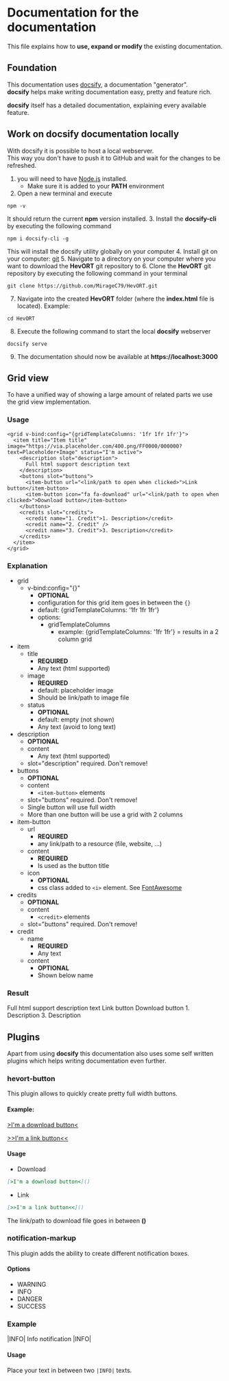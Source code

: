 # Documentation for the documentation

This file explains how to **use, expand or modify** the existing documentation.


## Foundation

This documentation uses [docsify](https://docsify.js.org/), a documentation "generator".  
**docsify** helps make writing documentation easy, pretty and feature rich.

**docsify** itself has a detailed documentation, explaining every available feature.

## Work on docsify documentation locally

With docsify it is possible to host a local webserver.  
This way you don't have to push it to GitHub and wait for the changes to be refreshed.

1. you will need to have [Node.js](https://nodejs.org/en/download/) installed.
   - Make sure it is added to your **PATH** environment
2. Open a new terminal and execute
````shell
npm -v
````
It should return the current **npm** version installed.
3. Install the **docsify-cli** by executing the following command
````shell
npm i docsify-cli -g
````
This will install the docsify utility globally on your computer
4. Install git on your computer: [git](https://git-scm.com/downloads)
5. Navigate to a directory on your computer where you want to download the **HevORT** git repository to
6. Clone the **HevORT** git repository by executing the following command in your terminal
````shell
git clone https://github.com/MirageC79/HevORT.git
````
7. Navigate into the created **HevORT** folder (where the **index.html** file is located). Example:
````shell
cd HevORT
````
8. Execute the following command to start the local **docsify** webserver
````shell
docsify serve
````
9. The documentation should now be available at **https://localhost:3000**

## Grid view

To have a unified way of showing a large amount of related parts we use the grid view implementation.

### Usage
````vue
<grid v-bind:config="{gridTemplateColumns: '1fr 1fr 1fr'}">
  <item title="Item title" image="https://via.placeholder.com/400.png/FF0000/000000?text=Placeholder+Image" status="I'm active">
    <description slot="description">
      Full html support description text
    </description>
    <buttons slot="buttons">
      <item-button url="<link/path to open when clicked>">Link button</item-button>
      <item-button icon="fa fa-download" url="<link/path to open when clicked>">Download button</item-button>
    </buttons>
    <credits slot="credits">
      <credit name="1. Credit">1. Description</credit>
      <credit name="2. Credit" />
      <credit name="3. Credit">3. Description</credit>
    </credits>
  </item>
</grid>
````

### Explanation

- grid
  - v-bind:config="{}"
    - **OPTIONAL**
    - configuration for this grid item goes in between the ``{}``
    - default: {gridTemplateColumns: '1fr 1fr 1fr'}
    - options:
      - gridTemplateColumns
        - example: {gridTemplateColumns: '1fr 1fr'} = results in a 2 column grid
- item
  - title
    - **REQUIRED**
    - Any text (html supported)
  - image
    - **REQUIRED**
    - default: placeholder image
    - Should be link/path to image file
  - status
    - **OPTIONAL**
    - default: empty (not shown)
    - Any text (avoid to long text)
- description
  - **OPTIONAL**
  - content
    - Any text (html supported)
  - slot="description" required. Don't remove!
- buttons
  - **OPTIONAL**
  - content
    - ``<item-button>`` elements
  - slot="buttons" required. Don't remove!
  - Single button will use full width
  - More than one button will be use a grid with 2 columns
- item-button
  - url
    - **REQUIRED**
    - any link/path to a resource (file, website, ...)
  - content
    - **REQUIRED**
    - Is used as the button title
  - icon
    - **OPTIONAL**
    - css class added to ``<i>`` element. See [FontAwesome](https://fontawesome.com/icons)
- credits
  - **OPTIONAL**
  - content
    - ``<credit>`` elements
  - slot="buttons" required. Don't remove!
- credit
  - name
    - **REQUIRED**
    - Any text
  - content
    - **OPTIONAL**
    - Shown below name
### Result

<grid v-bind:config="{gridTemplateColumns: '1fr 1fr 1fr'}">
  <item title="Item title" image="https://via.placeholder.com/400.png/FF0000/000000?text=Placeholder+Image" status="I'm active">
    <description slot="description">
      Full html support description text
    </description>
    <buttons slot="buttons">
      <item-button url="<link/path to open when clicked>">Link button</item-button>
      <item-button icon="fa fa-download" url="<link/path to open when clicked>">Download button</item-button>
    </buttons>
    <credits slot="credits">
      <credit name="1. Credit">1. Description</credit>
      <credit name="2. Credit" />
      <credit name="3. Credit">3. Description</credit>
    </credits>
  </item>
</grid>

## Plugins

Apart from using **docsify** this documentation also uses some self written   
plugins which helps writing documentation even further.

### hevort-button

This plugin allows to quickly create pretty full width buttons.

#### Example:

[>I'm a download button<](#)

[>>I'm a link button<<](#)

#### Usage
- Download
````markdown
[>I'm a download button<]()
````
- Link
````markdown
[>>I'm a link button<<]()
````

The link/path to download file goes in between **()**

### notification-markup

This plugin adds the ability to create different notification boxes.

#### Options
- WARNING
- INFO
- DANGER
- SUCCESS

### Example
|INFO|
Info notification
|INFO|

#### Usage

Place your text in between two ``|INFO|`` texts.